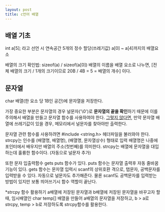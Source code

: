 ```yaml
---
layout: post
title: c언어 배열
---
```

<h2> 배열 기초 </h2>
int a[5]; 라고 선언 시 연속공간 5개의 정수 할당(쓰레기값)
a[0] ~ a[4]까지의 배열요소

배열의 크기 확인법: sizeof(a) / sizeof(a[0]) 배열의 이름을 배열 요소로 나누면,
[전체 배열의 크기 / 1개의 크기이므로 20B / 4B = 5 = 배열의 개수]
이다.

<h2> <b>문자열</b> </h2>
char 배열(한 요소 당 1B인 공간)에 문자열을 저장한다.

가장 중요한 부분은 문자열의 경우 널문자('\0')로 <b>문자열의 끝을 확인</b>하기 때문에 이를 주의해서 배열을 만들고 문자열 함수를 사용하여야 한다.
<u>그렇지 않다면,</u> 만약 문자열 배열에 쓰레기값이 있을 경우, 메모리에서 널문자를 찾아야만 출력한다.

문자열 관련 함수를 사용하려면 #include <string.h> 헤더파일을 불러와야 한다.
strcpy는 인수를 (배열명, 배열명), (배열명, 문자열상수) 형태로 입력
배열명은 나중에 포인터에서 배우지만 배열의 주소(첫번째)를 의미한다.
strcpy는 배열에 문자열을 대입하는데 훌륭한 함수이다. (자동으로 널문자 추가)

또한 문자 입출력함수 gets puts 함수가 있다. 
puts 함수는 문자열 출력후 자동 줄바꿈 기능이 있다.
gets 함수는 문자열 입력시 scanf의 상위호환 격으로, 탭문자, 공백문자를 입력받을 수 있다.
자동으로 널문자도 추가해준다.
물론 scanf도 공백문자를 입력받는 방법이 있지만 보통 띄어쓰기시 함수 역할이 끝난다.

*strcpy 함수 활용하기
a배열에 저장된 문자열과 b배열에 저장된 문자열을 바꾸고자 할때,
임시배열인 char temp[] 배열을 만들어 a배열의 문자열을 저장하고, b > a로 strcpy, temp > b로 저장하도록 strcpy함수를 활용한다.
